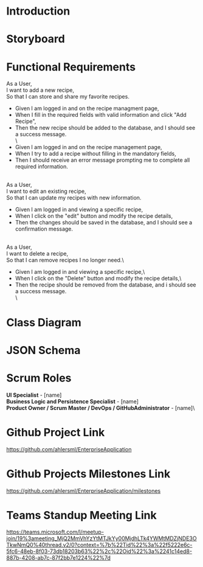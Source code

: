 # Introduction


# Storyboard


# Functional Requirements
  As a User,\
  I want to add a new recipe,\
  So that I can store and share my favorite recipes.
  * Given I am logged in and on the recipe managment page,
  * When I fill in the required fields with valid information and click "Add Recipe",
  * Then the new recipe should be added to the database, and I should see a success message.
   \
   \
  * Given I am logged in and on the recipe management page,
  * When I try to add a recipe without filling in the mandatory fields,
  * Then I should receive an error message prompting me to complete all required information.

   \
  As a User,\
  I want to edit an existing recipe,\
  So that I can update my recipes with new information.
  * Given I am logged in and viewing a specific recipe,
  * When I click on the "edit" button and modify the recipe details,
  * Then the changes should be saved in the database, and I should see a confirmation message.

  \
  As a User,\
  I want to delete a recipe,\
  So that I can remove recipes I no longer need.\
  * Given I am logged in and viewing a specific recipe,\
  * When I click on the "Delete" button and modify the recipe details,\
  * Then the recipe should be removed from the database, and i should see a success message.\
  \

# Class Diagram


# JSON Schema


# Scrum Roles

**UI Specialist** - [name]\
**Business Logic and Persistence Specialist** - [name]\
**Product Owner / Scrum Master / DevOps / GitHubAdministrator** - [name]\


# Github Project Link
https://github.com/ahlersml/EnterpriseApplication

# Github Projects Milestones Link
https://github.com/ahlersml/EnterpriseApplication/milestones

# Teams Standup Meeting Link
https://teams.microsoft.com/l/meetup-join/19%3ameeting_MjQ2MmVhYzYtMTJkYy00MjdhLTk4YWMtMDZjNDE3OTkwNmQ0%40thread.v2/0?context=%7b%22Tid%22%3a%22f5222e6c-5fc6-48eb-8f03-73db18203b63%22%2c%22Oid%22%3a%2241c14ed8-887b-4208-ab7c-87f2bb7e1224%22%7d
